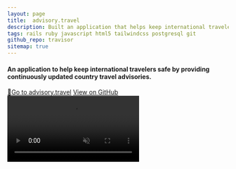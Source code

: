 ```yaml
---
layout: page
title:  advisory.travel
description: Built an application that helps keep international travelers safe by providing country travel advisories that are updated continuously. The back-end uses <strong>Ruby on Rails and PostgreSQL</strong>. The front-end uses <strong>HTML, Tailwind CSS, and vanilla JavaScript</strong> for interactivity and country maps.
tags: rails ruby javascript html5 tailwindcss postgresql git
github_repo: travisor
sitemap: true
---
```


#### An application to help keep international travelers safe by providing continuously updated country travel advisories.

<div>
<a href="https://go.jfd.is/advisory" target="_blank" class="pointer-events-auto transition ease-in-out duration-300 text-center rounded-sm bg-blue-600 py-2 px-4 no-underline font-semibold text-white hover:bg-blue-800"><span class="text-white text-sm mr-2">🚀</span><span>Go to advisory.travel</span></a>
<a href="https://github.com/jdepumpo/{%= resource.data.github_repo %}" target="_blank" class="pointer-events-auto transition ease-in-out duration-300 text-center rounded-sm bg-slate-600 py-2 px-4 no-underline font-semibold text-white hover:bg-slate-800"><i class="devicon-github-plain text-white text-sm mr-2"></i><span>View on GitHub</span></a>
</div>

<video class="my-4" autoplay muted loop alt="Screen recording of a user performing a search for the country 'Belgium' in the advisory.travel application.">
  <source src="/images/advisory-travel/country_search.webm" type="video/webm">
Your browser does not support the video tag.
</video>

